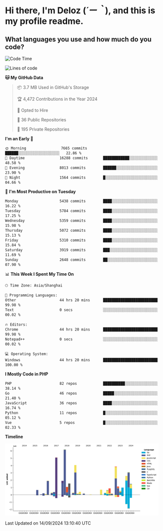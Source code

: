 # **Hi there, I'm Deloz (*´ー｀*), and this is my profile readme.**

## **What languages you use and how much do you code?**

<!--START_SECTION:waka-->
![Code Time](http://img.shields.io/badge/Code%20Time-4%2C656%20hrs%2041%20mins-blue)

![Lines of code](https://img.shields.io/badge/From%20Hello%20World%20I%27ve%20Written-40.7%20million%20lines%20of%20code-blue)

**🐱 My GitHub Data** 

> 📦 3.7 MB Used in GitHub's Storage 
 > 
> 🏆 4,472 Contributions in the Year 2024
 > 
> 💼 Opted to Hire
 > 
> 📜 36 Public Repositories 
 > 
> 🔑 195 Private Repositories 
 > 
**I'm an Early 🐤** 

```text
🌞 Morning                7665 commits        ██████░░░░░░░░░░░░░░░░░░░   22.86 % 
🌆 Daytime                16288 commits       ████████████░░░░░░░░░░░░░   48.58 % 
🌃 Evening                8013 commits        ██████░░░░░░░░░░░░░░░░░░░   23.90 % 
🌙 Night                  1564 commits        █░░░░░░░░░░░░░░░░░░░░░░░░   04.66 % 
```
📅 **I'm Most Productive on Tuesday** 

```text
Monday                   5438 commits        ████░░░░░░░░░░░░░░░░░░░░░   16.22 % 
Tuesday                  5784 commits        ████░░░░░░░░░░░░░░░░░░░░░   17.25 % 
Wednesday                5359 commits        ████░░░░░░░░░░░░░░░░░░░░░   15.98 % 
Thursday                 5072 commits        ████░░░░░░░░░░░░░░░░░░░░░   15.13 % 
Friday                   5310 commits        ████░░░░░░░░░░░░░░░░░░░░░   15.84 % 
Saturday                 3919 commits        ███░░░░░░░░░░░░░░░░░░░░░░   11.69 % 
Sunday                   2648 commits        ██░░░░░░░░░░░░░░░░░░░░░░░   07.90 % 
```


📊 **This Week I Spent My Time On** 

```text
🕑︎ Time Zone: Asia/Shanghai

💬 Programming Languages: 
Other                    44 hrs 20 mins      █████████████████████████   99.98 % 
Text                     0 secs              ░░░░░░░░░░░░░░░░░░░░░░░░░   00.02 % 

🔥 Editors: 
Chrome                   44 hrs 20 mins      █████████████████████████   99.98 % 
Notepad++                0 secs              ░░░░░░░░░░░░░░░░░░░░░░░░░   00.02 % 

💻 Operating System: 
Windows                  44 hrs 20 mins      █████████████████████████   100.00 % 
```

**I Mostly Code in PHP** 

```text
PHP                      82 repos            ██████████░░░░░░░░░░░░░░░   38.14 % 
Go                       46 repos            █████░░░░░░░░░░░░░░░░░░░░   21.40 % 
JavaScript               36 repos            ████░░░░░░░░░░░░░░░░░░░░░   16.74 % 
Python                   11 repos            █░░░░░░░░░░░░░░░░░░░░░░░░   05.12 % 
Vue                      5 repos             █░░░░░░░░░░░░░░░░░░░░░░░░   02.33 % 
```



**Timeline**

![Lines of Code chart](https://raw.githubusercontent.com/deloz/deloz/main/assets/bar_graph.png)


 Last Updated on 14/09/2024 13:10:40 UTC
<!--END_SECTION:waka-->
